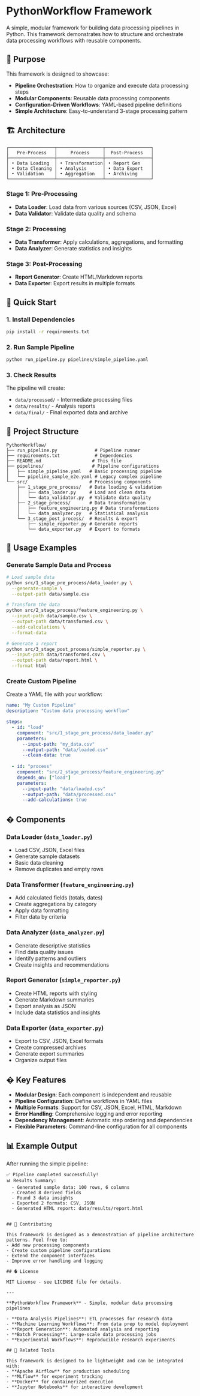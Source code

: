# PythonWorkflow Framework

A simple, modular framework for building data processing pipelines in Python. This framework demonstrates how to structure and orchestrate data processing workflows with reusable components.

## 🎯 Purpose

This framework is designed to showcase:
- **Pipeline Orchestration**: How to organize and execute data processing steps
- **Modular Components**: Reusable data processing components
- **Configuration-Driven Workflows**: YAML-based pipeline definitions
- **Simple Architecture**: Easy-to-understand 3-stage processing pattern

## 🏗️ Architecture

```
┌─────────────────┬─────────────────┬─────────────────┐
│   Pre-Process   │     Process     │  Post-Process   │
├─────────────────┼─────────────────┼─────────────────┤
│ • Data Loading  │ • Transformation│ • Report Gen    │
│ • Data Cleaning │ • Analysis      │ • Data Export   │
│ • Validation    │ • Aggregation   │ • Archiving     │
└─────────────────┴─────────────────┴─────────────────┘
```

### Stage 1: Pre-Processing
- **Data Loader**: Load data from various sources (CSV, JSON, Excel)
- **Data Validator**: Validate data quality and schema

### Stage 2: Processing  
- **Data Transformer**: Apply calculations, aggregations, and formatting
- **Data Analyzer**: Generate statistics and insights

### Stage 3: Post-Processing
- **Report Generator**: Create HTML/Markdown reports
- **Data Exporter**: Export results in multiple formats

## 🚀 Quick Start

### 1. Install Dependencies
```bash
pip install -r requirements.txt
```

### 2. Run Sample Pipeline
```bash
python run_pipeline.py pipelines/simple_pipeline.yaml
```

### 3. Check Results
The pipeline will create:
- `data/processed/` - Intermediate processing files
- `data/results/` - Analysis reports  
- `data/final/` - Final exported data and archive

## 📁 Project Structure

```
PythonWorkflow/
├── run_pipeline.py              # Pipeline runner
├── requirements.txt             # Dependencies
├── README.md                   # This file
├── pipelines/                  # Pipeline configurations
│   ├── simple_pipeline.yaml   # Basic processing pipeline
│   └── pipeline_sample_e2e.yaml # Legacy complex pipeline
└── src/                       # Processing components
    ├── 1_stage_pre_process/   # Data loading & validation
    │   ├── data_loader.py     # Load and clean data
    │   └── data_validator.py  # Validate data quality
    ├── 2_stage_process/       # Data transformation
    │   ├── feature_engineering.py # Data transformations
    │   └── data_analyzer.py   # Statistical analysis
    └── 3_stage_post_process/  # Results & export
        ├── simple_reporter.py # Generate reports
        └── data_exporter.py   # Export to formats
```

## 🔧 Usage Examples

### Generate Sample Data and Process
```bash
# Load sample data
python src/1_stage_pre_process/data_loader.py \
  --generate-sample \
  --output-path data/sample.csv

# Transform the data  
python src/2_stage_process/feature_engineering.py \
  --input-path data/sample.csv \
  --output-path data/transformed.csv \
  --add-calculations \
  --format-data

# Generate a report
python src/3_stage_post_process/simple_reporter.py \
  --input-path data/transformed.csv \
  --output-path data/report.html \
  --format html
```

### Create Custom Pipeline
Create a YAML file with your workflow:

```yaml
name: "My Custom Pipeline"
description: "Custom data processing workflow"

steps:
  - id: "load"
    component: "src/1_stage_pre_process/data_loader.py"
    parameters:
      --input-path: "my_data.csv"
      --output-path: "data/loaded.csv"
      --clean-data: true
  
  - id: "process"
    component: "src/2_stage_process/feature_engineering.py"
    depends_on: ["load"]
    parameters:
      --input-path: "data/loaded.csv" 
      --output-path: "data/processed.csv"
      --add-calculations: true
```

## �️ Components

### Data Loader (`data_loader.py`)
- Load CSV, JSON, Excel files
- Generate sample datasets
- Basic data cleaning
- Remove duplicates and empty rows

### Data Transformer (`feature_engineering.py`)  
- Add calculated fields (totals, dates)
- Create aggregations by category
- Apply data formatting
- Filter data by criteria

### Data Analyzer (`data_analyzer.py`)
- Generate descriptive statistics
- Find data quality issues
- Identify patterns and outliers
- Create insights and recommendations

### Report Generator (`simple_reporter.py`)
- Create HTML reports with styling
- Generate Markdown summaries
- Export analysis as JSON
- Include data statistics and insights

### Data Exporter (`data_exporter.py`)
- Export to CSV, JSON, Excel formats
- Create compressed archives
- Generate export summaries
- Organize output files

## � Key Features

- **Modular Design**: Each component is independent and reusable
- **Pipeline Configuration**: Define workflows in YAML files
- **Multiple Formats**: Support for CSV, JSON, Excel, HTML, Markdown
- **Error Handling**: Comprehensive logging and error reporting
- **Dependency Management**: Automatic step ordering and dependencies
- **Flexible Parameters**: Command-line configuration for all components

## 📊 Example Output

After running the simple pipeline:

```
✅ Pipeline completed successfully!
📊 Results Summary:
  - Generated sample data: 100 rows, 6 columns
  - Created 8 derived fields
  - Found 3 data insights  
  - Exported 2 formats: CSV, JSON
  - Generated HTML report: data/results/report.html
```
```

## 🤝 Contributing

This framework is designed as a demonstration of pipeline architecture patterns. Feel free to:
- Add new processing components
- Create custom pipeline configurations  
- Extend the component interfaces
- Improve error handling and logging

## � License

MIT License - see LICENSE file for details.

---

**PythonWorkflow Framework** - Simple, modular data processing pipelines

- **Data Analysis Pipelines**: ETL processes for research data
- **Machine Learning Workflows**: From data prep to model deployment
- **Report Generation**: Automated analysis and reporting
- **Batch Processing**: Large-scale data processing jobs
- **Experimental Workflows**: Reproducible research experiments

## 🔗 Related Tools

This framework is designed to be lightweight and can be integrated with:
- **Apache Airflow** for production scheduling
- **MLflow** for experiment tracking
- **Docker** for containerized execution
- **Jupyter Notebooks** for interactive development
